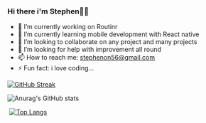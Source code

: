 ### Hi there i'm Stephen👋🙃

- 🔭 I’m currently working on Routinr 
- 🌱 I’m currently learning mobile development with React native
- 👯 I’m looking to collaborate on any project and many projects
- 🤔 I’m looking for help with improvement all round
- 📫 How to reach me: stephenon56@gmail.com
- ⚡ Fun fact: i love coding...

[![GitHub Streak](https://streak-stats.demolab.com?user=Stepheeeen&theme=dark&border_radius=5)](https://git.io/streak-stats)

![Anurag's GitHub stats](https://github-readme-stats.vercel.app/api?username=Stepheeeen&show_icons=true&theme=dark)

 [![Top Langs](https://github-readme-stats.vercel.app/api/top-langs/?username=Stepheeeen&layout=compact&theme=dark)](https://github.com/anuraghazra/github-readme-stats)
